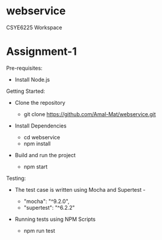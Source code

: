 # webservice
CSYE6225 Workspace

# Assignment-1

Pre-requisites:
- Install Node.js 

Getting Started:
- Clone the repository
    - git clone https://github.com/Amal-Mat/webservice.git

- Install Dependencies
    - cd webservice
    - npm install


- Build and run the project
    - npm start

Testing:
- The test case is written using Mocha and Supertest -

    - "mocha": "^9.2.0",
    - "supertest": "^6.2.2"

- Running tests using NPM Scripts
    - npm run test
  